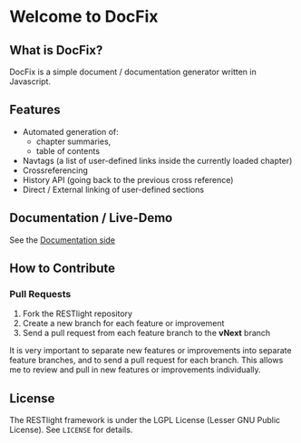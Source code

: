 # Welcome to DocFix

## What is DocFix?

DocFix is a simple document / documentation generator written in Javascript.

## Features

* Automated generation of:
    * chapter summaries,
    * table of contents
* Navtags (a list of user-defined links inside the currently loaded chapter)
* Crossreferencing
* History API (going back to the previous cross reference)
* Direct / External linking of user-defined sections

## Documentation / Live-Demo

See the [Documentation side](http://docfix.flo.bezdeka.de/doc)


## How to Contribute

### Pull Requests

1. Fork the RESTlight repository
2. Create a new branch for each feature or improvement
3. Send a pull request from each feature branch to the **vNext** branch

It is very important to separate new features or improvements into separate feature branches, and to send a pull
request for each branch. This allows me to review and pull in new features or improvements individually.

## License

The RESTlight framework is under the LGPL License (Lesser GNU Public License).
See `LICENSE` for details.
